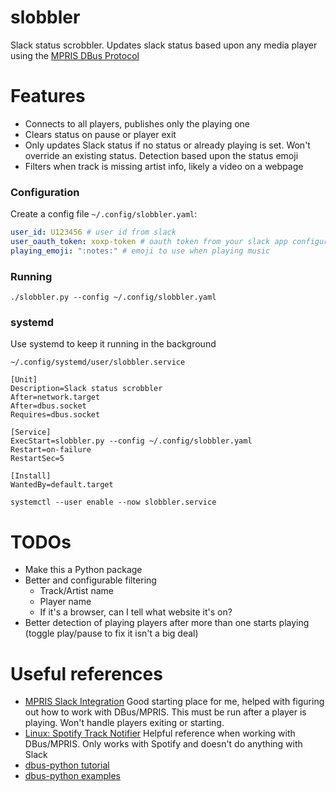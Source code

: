 # slobbler

Slack status scrobbler. Updates slack status based upon any media player using the [MPRIS DBus Protocol](https://specifications.freedesktop.org/mpris-spec/latest/)

# Features

- Connects to all players, publishes only the playing one
- Clears status on pause or player exit
- Only updates Slack status if no status or already playing is set. Won't override an existing status. Detection based upon the status emoji
- Filters when track is missing artist info, likely a video on a webpage

### Configuration

Create a config file `~/.config/slobbler.yaml`:

```yaml
user_id: U123456 # user id from slack
user_oauth_token: xoxp-token # oauth token from your slack app configuration
playing_emoji: ":notes:" # emoji to use when playing music
```

### Running

`./slobbler.py --config ~/.config/slobbler.yaml`

### systemd

Use systemd to keep it running in the background

`~/.config/systemd/user/slobbler.service`
```
[Unit]
Description=Slack status scrobbler
After=network.target
After=dbus.socket
Requires=dbus.socket

[Service]
ExecStart=slobbler.py --config ~/.config/slobbler.yaml
Restart=on-failure
RestartSec=5

[Install]
WantedBy=default.target
```

`systemctl --user enable --now slobbler.service`

# TODOs

- Make this a Python package
- Better and configurable filtering
    * Track/Artist name
    * Player name
    * If it's a browser, can I tell what website it's on?
- Better detection of playing players after more than one starts playing (toggle play/pause to fix it isn't a big deal) 

# Useful references

- [MPRIS Slack Integration](https://github.com/curtisgibby/mpris-slack-python)
  Good starting place for me, helped with figuring out how to work with DBus/MPRIS. This must be run after a player is playing. Won't handle players exiting or starting.
- [Linux: Spotify Track Notifier](https://muffinresearch.co.uk/linux-spotify-track-notifier-with-added-d-bus-love/)
  Helpful reference when working with DBus/MPRIS. Only works with Spotify and doesn't do anything with Slack
- [dbus-python tutorial](https://dbus.freedesktop.org/doc/dbus-python/tutorial.html)
- [dbus-python examples](https://gitlab.freedesktop.org/dbus/dbus-python/-/tree/master/examples)
